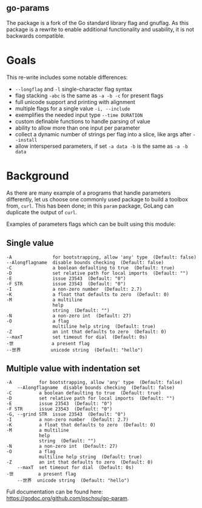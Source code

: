 go-params
-----

The package is a fork of the Go standard library flag and gnuflag.  As this
package is a rewrite to enable additional functionality and usability, it is
not backwards compatible.

# Goals

This re-write includes some notable differences:

- `--longflag` and `-l` single-character flag syntax
- flag stacking `-abc` is the same as `-a -b -c` for present flags
- full unicode support and printing with alignment
- multiple flags for a single value `-i, --include`
- exemplifies the needed input type `--time DURATION`
- custom definable functions to handle parsing of value
- ability to allow more than one input per parameter
- collect a dynamic number of strings per flag into a slice, like args after `--install`
- allow interspersed parameters, if set `-a data -b` is the same as `-a -b data`

# Background

As there are many example of a programs that handle parameters differently, let us choose one commonly used
package to build a toolbox from, `curl`.  This has been done; in this `param` package, GoLang can duplicate
the output of `curl`.

Examples of parameters flags which can be built using this module:
## Single value
```
-A               for bootstrapping, allow 'any' type  (Default: false)
--Alongflagname  disable bounds checking  (Default: false)
-C               a boolean defaulting to true  (Default: true)
-D               set relative path for local imports  (Default: "")
-E               issue 23543  (Default: "0")
-F STR           issue 23543  (Default: "0")
-I               a non-zero number  (Default: 2.7)
-K               a float that defaults to zero  (Default: 0)
-M               a multiline
                 help
                 string  (Default: "")
-N               a non-zero int  (Default: 27)
-O               a flag
                 multiline help string  (Default: true)
-Z               an int that defaults to zero  (Default: 0)
--maxT           set timeout for dial  (Default: 0s)
-世              a present flag
--世界           unicode string  (Default: "hello")
```

## Multiple value with indentation set
```
-A          for bootstrapping, allow 'any' type  (Default: false)
    --Alongflagname  disable bounds checking  (Default: false)
-C          a boolean defaulting to true  (Default: true)
-D          set relative path for local imports  (Default: "")
-E          issue 23543  (Default: "0")
-F STR      issue 23543  (Default: "0")
-G, --grind STR  issue 23543  (Default: "0")
-I          a non-zero number  (Default: 2.7)
-K          a float that defaults to zero  (Default: 0)
-M          a multiline
            help
            string  (Default: "")
-N          a non-zero int  (Default: 27)
-O          a flag
            multiline help string  (Default: true)
-Z          an int that defaults to zero  (Default: 0)
    --maxT  set timeout for dial  (Default: 0s)
-世         a present flag
    --世界  unicode string  (Default: "hello")
```

Full documentation can be found here: https://godoc.org/github.com/pschou/go-param.
